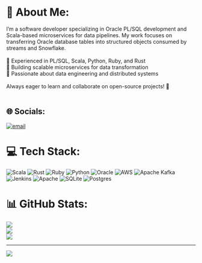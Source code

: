 # 💫 About Me:
I’m a software developer specializing in Oracle PL/SQL development and Scala-based microservices for data pipelines. My work focuses on transferring Oracle database tables into structured objects consumed by streams and Snowflake.<br><br>🔹 Experienced in PL/SQL, Scala, Python, Ruby, and Rust<br>🔹 Building scalable microservices for data transformation<br>🔹 Passionate about data engineering and distributed systems<br><br>Always eager to learn and collaborate on open-source projects! 🚀<br><br>


## 🌐 Socials:
[![email](https://img.shields.io/badge/Email-D14836?logo=gmail&logoColor=white)](mailto:ilansezhiyan@gmail.com) 

# 💻 Tech Stack:
![Scala](https://img.shields.io/badge/scala-%23DC322F.svg?style=for-the-badge&logo=scala&logoColor=white) ![Rust](https://img.shields.io/badge/rust-%23000000.svg?style=for-the-badge&logo=rust&logoColor=white) ![Ruby](https://img.shields.io/badge/ruby-%23CC342D.svg?style=for-the-badge&logo=ruby&logoColor=white) ![Python](https://img.shields.io/badge/python-3670A0?style=for-the-badge&logo=python&logoColor=ffdd54) ![Oracle](https://img.shields.io/badge/Oracle-F80000?style=for-the-badge&logo=oracle&logoColor=white) ![AWS](https://img.shields.io/badge/AWS-%23FF9900.svg?style=for-the-badge&logo=amazon-aws&logoColor=white) ![Apache Kafka](https://img.shields.io/badge/Apache%20Kafka-000?style=for-the-badge&logo=apachekafka) ![Jenkins](https://img.shields.io/badge/jenkins-%232C5263.svg?style=for-the-badge&logo=jenkins&logoColor=white) ![Apache](https://img.shields.io/badge/apache-%23D42029.svg?style=for-the-badge&logo=apache&logoColor=white) ![SQLite](https://img.shields.io/badge/sqlite-%2307405e.svg?style=for-the-badge&logo=sqlite&logoColor=white) ![Postgres](https://img.shields.io/badge/postgres-%23316192.svg?style=for-the-badge&logo=postgresql&logoColor=white)
# 📊 GitHub Stats:
![](https://github-readme-stats.vercel.app/api?username=ilansezhiyan&theme=shadow_green&hide_border=false&include_all_commits=false&count_private=false)<br/>
![](https://nirzak-streak-stats.vercel.app/?user=ilansezhiyan&theme=shadow_green&hide_border=false)<br/>
![](https://github-readme-stats.vercel.app/api/top-langs/?username=ilansezhiyan&theme=shadow_green&hide_border=false&include_all_commits=false&count_private=false&layout=compact)

---
[![](https://visitcount.itsvg.in/api?id=ilansezhiyan&icon=0&color=0)](https://visitcount.itsvg.in)

<!-- Proudly created with GPRM ( https://gprm.itsvg.in ) -->
